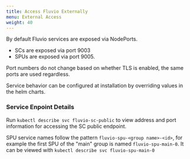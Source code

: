 ```yaml
---
title: Access Fluvio Externally
menu: External Access
weight: 40
---
```


By default Fluvio services are exposed via NodePorts.

* SCs are exposed via port 9003
* SPUs are exposed via port 9005.

Port numbers do not change based on whether TLS is enabled, the same ports are used regardless.

Service behavior can be configured at installation by overriding values in the helm charts.

### Service Enpoint Details

Run `kubectl describe svc fluvio-sc-public` to view address and port information for accessing the SC public endpoint.

SPU service names follow the pattern `fluvio-spu-<group name>-<id>`, for example the first SPU of the "main" group is named `fluvio-spu-main-0`. It can be viewed with `kubectl describe svc fluvio-spu-main-0`
